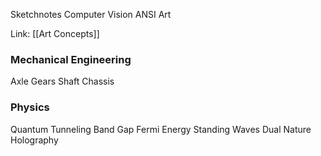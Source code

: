 Sketchnotes
Computer Vision
ANSI Art

Link: [[Art Concepts]]

### Mechanical Engineering
Axle
Gears
Shaft
Chassis

### Physics
Quantum Tunneling
Band Gap
Fermi Energy
Standing Waves
Dual Nature
Holography